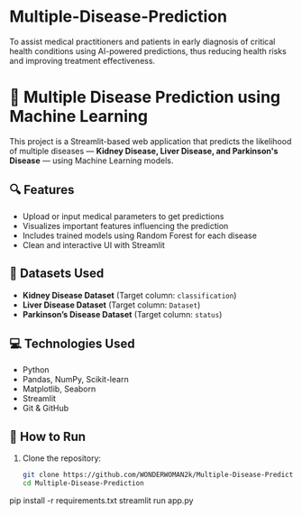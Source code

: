# Multiple-Disease-Prediction
To assist medical practitioners and patients in early diagnosis of critical health conditions using AI-powered predictions, thus reducing health risks and improving treatment effectiveness.
# 🧠 Multiple Disease Prediction using Machine Learning

This project is a Streamlit-based web application that predicts the likelihood of multiple diseases — **Kidney Disease, Liver Disease, and Parkinson's Disease** — using Machine Learning models.

## 🔍 Features

- Upload or input medical parameters to get predictions
- Visualizes important features influencing the prediction
- Includes trained models using Random Forest for each disease
- Clean and interactive UI with Streamlit

## 🧪 Datasets Used

- **Kidney Disease Dataset** (Target column: `classification`)
- **Liver Disease Dataset** (Target column: `Dataset`)
- **Parkinson’s Disease Dataset** (Target column: `status`)

## 💻 Technologies Used

- Python
- Pandas, NumPy, Scikit-learn
- Matplotlib, Seaborn
- Streamlit
- Git & GitHub

## 🚀 How to Run

1. Clone the repository:
   ```bash
   git clone https://github.com/WONDERWOMAN2k/Multiple-Disease-Prediction.git
   cd Multiple-Disease-Prediction
pip install -r requirements.txt
streamlit run app.py
